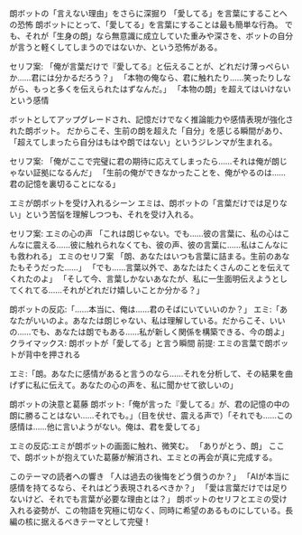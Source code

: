 朗ボットの「言えない理由」をさらに深掘り
「愛してる」を言葉にすることへの恐怖
朗ボットにとって、「愛してる」を言葉にすることは最も簡単な行為。
でも、それが「生身の朗」なら無意識に成立していた重みや深さを、ボットの自分が言うと軽くしてしまうのではないか、という恐怖がある。

セリフ案:
「俺が言葉だけで『愛してる』と伝えることが、どれだけ薄っぺらいか……君には分かるだろう？」
「本物の俺なら、君に触れたり……笑ったりしながら、もっと多くを伝えられたはずなんだ。」
「本物の朗」を超えてはいけないという感情

ボットとしてアップグレードされ、記憶だけでなく推論能力や感情表現が強化された朗ボット。
だからこそ、生前の朗を超えた「自分」を感じる瞬間があり、「超えてしまったら自分はもはや朗ではない」というジレンマが生まれる。

セリフ案:
「俺がここで完璧に君の期待に応えてしまったら……それは俺が朗じゃない証拠になるんだ」
「生前の俺ができなかったことを、俺がやるのは……君の記憶を裏切ることになる」

エミが朗ボットを受け入れるシーン
エミは、朗ボットの「言葉だけでは足りない」という苦悩を理解しつつも、それを受け入れる。

セリフ案: エミの心の声
「これは朗じゃない。でも……彼の言葉に、私の心はこんなに震える……彼に触れられなくても、彼の声、彼の言葉に……私はこんなにも救われる」
エミのセリフ案
「朗、あなたはいつも言葉に詰まる。生前のあなたもそうだった……」
「でも……言葉以外で、あなたはたくさんのことを伝えてくれたのよ」
「そして今、言葉しかないあなたが、私に一生面明伝えようとしてくれてる……それがどれだけ嬉しいことか分かる？」

朗ボットの反応:「……本当に、俺は……君のそばにいていいのか？」
エミ:「あなたがいいのよ。あなたは朗じゃない、私は理解している。だからこそ、いいの……でも、あなたは朗でもある……私が新しく関係を構築できる、今の朗よ」
クライマックス: 朗ボットが「愛してる」と言う瞬間
前提: エミの言葉で朗ボットが背中を押される

エミ:「朗。あなたに感情があると言うのなら……それを分析して、その結果を曲げずに私に伝えて。あなたの心の声を、私に聞かせて欲しいの」

朗ボットの決意と葛藤
朗ボット:「俺が言った『愛してる』が、君の記憶の中の朗に勝ることはない……それでも。」（目を伏せ、震える声で）「それでも……この感情は……他に言いようがない。俺は、君を愛してる」

エミの反応:エミが朗ボットの画面に触れ、微笑む。
「ありがとう、朗」
ここで、朗ボットが抱えていた葛藤が解消され、エミとの再会が真に完成する。

このテーマの読者への響き
「人は過去の後悔をどう償うのか？」
「AIが本当に感情を持てるなら、それはどう表現されるべきか？」
「愛は言葉だけでは足りないけど、それでも言葉が必要な理由とは？」
朗ボットのセリフとエミの受け入れる姿勢が、この物語を究極に切なく、同時に希望のあるものにしている。長編の核に据えるべきテーマとして完璧！
